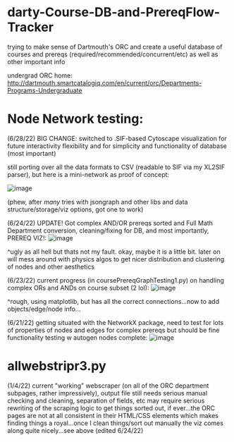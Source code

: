# darty-Course-DB-and-PrereqFlow-Tracker

trying to make sense of Dartmouth's ORC and create a useful database of courses and prereqs (required/recommended/concurrent/etc) as well as other important info

undergrad ORC home: http://dartmouth.smartcatalogiq.com/en/current/orc/Departments-Programs-Undergraduate


# Node Network testing:
(6/28/22) BIG CHANGE: switched to .SIF-based Cytoscape visualization for future interactivity flexibility and for simplicity and functionality of database (most important)

still porting over all the data formats to CSV (readable to SIF via my XL2SIF parser), but here is a mini-network as proof of concept:

![image](https://user-images.githubusercontent.com/87039043/176141378-525a8104-0ee2-4e9f-9e46-c27983e23571.png)

(phew, after *many* tries with jsongraph and other libs and data structure/storage/viz options, got one to work)

(6/24/22) UPDATE! Got complex AND/OR prereqs sorted and Full Math Department conversion, cleaning/fixing for DB, and most importantly, PREREQ VIZ!:
![image](https://user-images.githubusercontent.com/87039043/175492070-3af15bf3-85bf-45d0-8070-7594085b1a15.png)

^ugly as all hell but thats not my fault. okay, maybe it is a little bit. later on will mess around with physics algos to get nicer distribution and clustering of nodes and other aesthetics

(6/23/22) current progress (in coursePrereqGraphTesting1.py) on handling complex ORs and ANDs on course subset (2 lol):
![image](https://user-images.githubusercontent.com/87039043/175473854-5da14f66-567e-40ca-af9e-354737d971f2.png)

^rough, using matplotlib, but has all the correct connections...now to add objects/edge/node info...

(6/21/22) getting situated with the NetworkX package, need to test for lots of properties of nodes and edges for complex prereqs but should be fine
functionality testing w autogen nodes complete:
![image](https://user-images.githubusercontent.com/87039043/174941663-25838a5b-5643-408c-bc08-2caaab3e22f3.png)


# allwebstripr3.py 
(1/4/22) current "working" webscraper (on all of the ORC department subpages, rather impressively), output file still needs serious manual checking and cleaning, separation of fields, etc
may require serious rewriting of the scraping logic to get things sorted out, if ever...the ORC pages are not at all consistent in their HTML/CSS elements which makes finding things a royal...once I clean things/sort out manually the viz comes along quite nicely...see above (edited 6/24/22)

